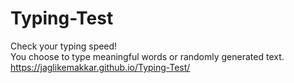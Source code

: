 # Typing-Test
Check your typing speed!<br>
You choose to type meaningful words or randomly generated text.<br>
https://jaglikemakkar.github.io/Typing-Test/

